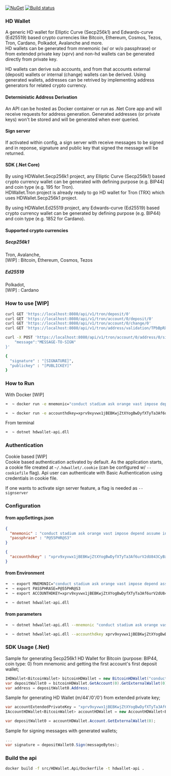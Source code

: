 [![NuGet](https://img.shields.io/nuget/v/HDWallet.Secp256k1)](https://www.nuget.org/packages/HDWallet.Secp256k1/)
[![Build status](https://ci.appveyor.com/api/projects/status/20y31c79trpa6gim?svg=true)](https://ci.appveyor.com/project/farukterzioglu/hdwallet) 

### HD Wallet

A generic HD wallet for Elliptic Curve (Secp256k1) and Edwards-curve (Ed25519) based crypto currencies like Bitcoin, Ethereum, Cosmos, Tezos, Tron, Cardano, Polkadot, Avalanche and more.  
HD wallets can be generated from mnemonic (w/ or w/o passphrase) or from extended private key (xprv) and non-hd wallets can be generated directly from private key.  

HD wallets can derive sub accounts, and from that accounts external (deposit) wallets or internal (change) wallets can be derived. Using generated wallets, addresses can be retrived by implementing address generators for related crypto currency. 

#### Deterministic Address Derivation
An API can be hosted as Docker container or run as .Net Core app and will receive requests for address generation. Generated addresses (or private keys) won't be stored and will be generated when ever queried.  

#### Sign server 
If activated within config, a sign server with receive messages to be signed and in reponse, signature and public key that signed the message will be returned.  

#### SDK (.Net Core)
By using HDWallet.Secp256k1 project, any Elliptic Curve (Secp256k1) based crypto currency wallet can be generated with defining purpose (e.g. BIP44) and coin type (e.g. 195 for Tron).  
HDWallet.Tron project is already ready to go HD wallet for Tron (TRX) which uses HDWallet.Secp256k1 project.  

By using HDWallet.Ed25519 project, any Edwards-curve (Ed25519) based crypto currency wallet can be generated by defining purpose (e.g. BIP44) and coin type (e.g. 1852 for Cardano).     

#### Supported crypto currencies
##### Secp256k1  
Tron, Avalanche,  
[WIP] : Bitcoin, Ethereum, Cosmos, Tezos

##### Ed25519  
Polkadot,  
[WIP] : Cardano

### How to use [WIP]
```bash
curl GET 'https://localhost:8080/api/v1/tron/deposit/0'
curl GET 'https://localhost:8080/api/v1/tron/account/0/deposit/0'
curl GET 'https://localhost:8080/api/v1/tron/account/0/change/0'
curl GET 'https://localhost:8080/api/v1/tron/address/validation/TPbBpRXnt6ztse8XkCLiJstZyqQZvxW2sx'

curl -X POST 'https://localhost:8080/api/v1/tron/account/0/address/0/sign' --header 'Content-Type: application/json' --data-raw '{
    "message":"MESSAGE-TO-SIGN"
}'

{
  "signature" : "[SIGNATURE]",
  "publickey" : "[PUBLICKEY]"
}
```

### How to Run 
With Docker [WIP]  
```bash
➜  ~ docker run -e mnemonic="conduct stadium ask orange vast impose depend assume income sail chunk tomorrow life grape dutch" -e passphrase=P@55PHR@S3 -p 8080:80 hdwallet-api 

➜  ~ docker run -e accounthdkey=xprv9xyvwx1jBEBKwjZtXYogBwDyfXTyTa3Af6urV2dU843CyBxLu9J5GLQL4vMWvaW4q3skqAtarUvdGmBoWQZnU2RBLnmJdCM4FnbMa72xWNy -p 8080:80 hdwallet-api 
```

From terminal  
```bash
➜  ~ dotnet hdwallet-api.dll
```

### Authentication
Cookie based [WIP]  
Cookie based authentication activated by default. As the application starts, a cookie file created at `~/.hdwallet/.cookie` (can be configured w/ `--cookiefile` flag). Api user can authenticate with Basic Authentication using credentials in cookie file.  

If one wants to activate sign server feature, a flag is needed as `--signserver`  

### Configuration
#### from appSettings.json
```json
{
  "mnemonic" : "conduct stadium ask orange vast impose depend assume income sail chunk tomorrow life grape dutch",
  "passphrase" : "P@55PHR@S3"
}

{
  "accounthdkey" : "xprv9xyvwx1jBEBKwjZtXYogBwDyfXTyTa3Af6urV2dU843CyBxLu9J5GLQL4vMWvaW4q3skqAtarUvdGmBoWQZnU2RBLnmJdCM4FnbMa72xWNy"
}
```

#### from Environment
```bash
➜  ~ export MNEMONIC="conduct stadium ask orange vast impose depend assume income sail chunk tomorrow life grape dutch"
➜  ~ export PASSPHRASE=P@55PHR@S3
➜  ~ export ACCOUNTHDKEY=xprv9xyvwx1jBEBKwjZtXYogBwDyfXTyTa3Af6urV2dU843CyBxLu9J5GLQL4vMWvaW4q3skqAtarUvdGmBoWQZnU2RBLnmJdCM4FnbMa72xWNy

➜  ~ dotnet hdwallet-api.dll
```
#### from parameters
```bash
➜  ~ dotnet hdwallet-api.dll --mnemonic "conduct stadium ask orange vast impose depend assume income sail chunk tomorrow life grape dutch" --passphrase P@55PHR@S3

➜  ~ dotnet hdwallet-api.dll --accounthdkey xprv9xyvwx1jBEBKwjZtXYogBwDyfXTyTa3Af6urV2dU843CyBxLu9J5GLQL4vMWvaW4q3skqAtarUvdGmBoWQZnU2RBLnmJdCM4FnbMa72xWNy
```

### SDK Usage (.Net) 
Sample for generating Secp256k1 HD Wallet for Bitcoin (purpose: BIP44, coin type: 0) from mnemonic and getting the first account's first deposit wallet;  
```csharp
IHDWallet<BitcoinWallet> bitcoinHDWallet = new BitcoinHDWallet("conduct stadium ask orange vast impose depend assume income sail chunk tomorrow life grape dutch", "");
var depositWallet0 = bitcoinHDWallet.GetAccount(0).GetExternalWallet(0);        
var address = depositWallet0.Address;
```  

Sample for generating HD Wallet (m/44'/0'/0') from extended private key;  
```csharp
var accountExtendedPrivateKey = "xprv9xyvwx1jBEBKwjZtXYogBwDyfXTyTa3Af6urV2dU843CyBxLu9J5GLQL4vMWvaW4q3skqAtarUvdGmBoWQZnU2RBLnmJdCM4FnbMa72xWNy";
IAccountHDWallet<BitcoinWallet> accountHDWallet = new AccountHDWallet<BitcoinWallet>(accountExtendedPrivateKey, 0);

var depositWallet0 = accountHDWallet.Account.GetExternalWallet(0);
```

Sample for signing messages with generated wallets;  
```csharp
...
var signature = depositWallet0.Sign(messageBytes);
```

### Build the api   
```bash
docker build -f src/HDWallet.Api/Dockerfile -t hdwallet-api .
```